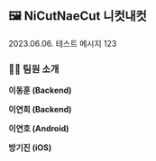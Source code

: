 ## 🖼️ NiCutNaeCut 니컷내컷

2023.06.06. 테스트 메시지 123

### 🧑👩 팀원 소개

**이동훈 (Backend)**

**이연희 (Backend)**

**이연호 (Android)**

**방기진 (iOS)**
